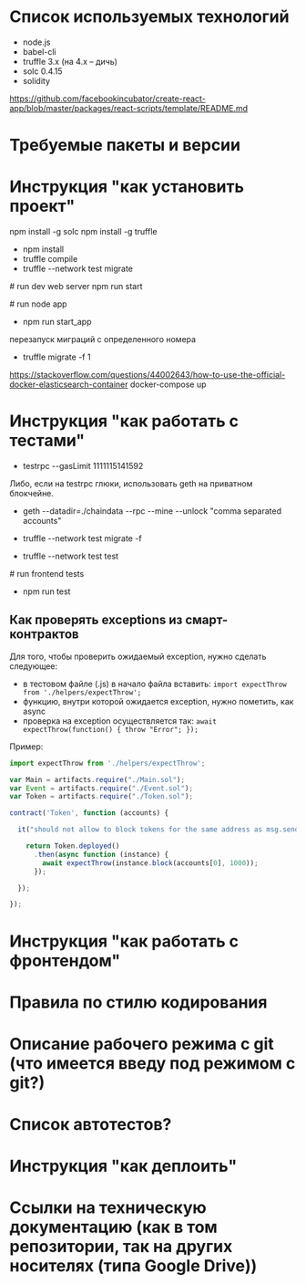 # Список используемых технологий

- node.js
- babel-cli
- truffle 3.x (на 4.x – дичь)
- solc 0.4.15
- solidity

https://github.com/facebookincubator/create-react-app/blob/master/packages/react-scripts/template/README.md

# Требуемые пакеты и версии
# Инструкция "как установить проект"

npm install -g solc
npm install -g truffle

- npm install
- truffle compile
- truffle --network test migrate

\# run dev web server
npm run start

\# run node app
- npm run start_app

перезапуск миграций с определенного номера
- truffle migrate -f 1

https://stackoverflow.com/questions/44002643/how-to-use-the-official-docker-elasticsearch-container
docker-compose up

# Инструкция "как работать с тестами"

- testrpc --gasLimit 1111115141592

Либо, если на testrpc глюки, использовать geth на приватном блокчейне.
- geth --datadir=./chaindata --rpc --mine --unlock "comma separated accounts"

- truffle --network test migrate -f
- truffle --network test test

\# run frontend tests
- npm run test

## Как проверять exceptions из смарт-контрактов

Для того, чтобы проверить ожидаемый exception, нужно сделать следующее:

- в тестовом файле (.js) в начало файла вставить: ```import expectThrow from './helpers/expectThrow';```
- функцию, внутри которой ожидается exception, нужно пометить, как async
- проверка на exception осуществляется так: ```await expectThrow(function() { throw "Error"; });```

Пример:

```js
import expectThrow from './helpers/expectThrow';

var Main = artifacts.require("./Main.sol");
var Event = artifacts.require("./Event.sol");
var Token = artifacts.require("./Token.sol");

contract('Token', function (accounts) {

  it("should not allow to block tokens for the same address as msg.sender", function() {

    return Token.deployed()
      .then(async function (instance) {
        await expectThrow(instance.block(accounts[0], 1000));
      });

  });

});
```

# Инструкция "как работать с фронтендом"
# Правила по стилю кодирования
# Описание рабочего режима с git (что имеется введу под режимом c git?)
# Список автотестов?
# Инструкция "как деплоить"
# Ссылки на техническую документацию (как в том репозитории, так на других носителях (типа Google Drive))
